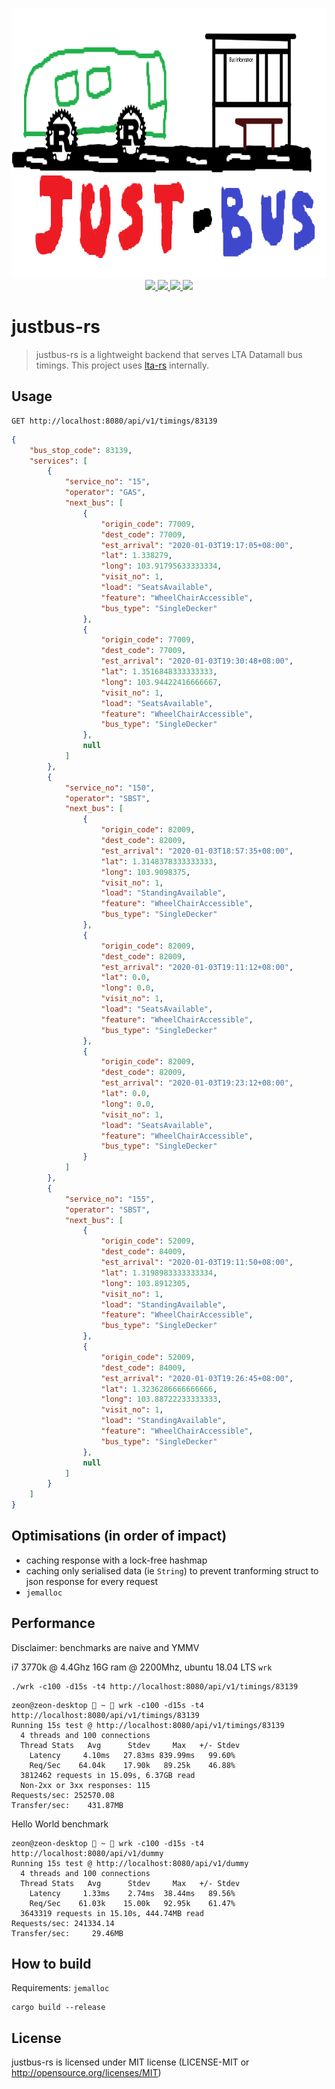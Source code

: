 <p align="center">
  <img width="945" height="432" src="./logo.png">
    <a href="https://github.com/BudiNverse/justbus-rs">
      <img src="https://img.shields.io/badge/-justbus--rs-blueviolet.svg"/>
    </a>
    <a href="https://github.com/BudiNverse/justbus-rs">
        <img src="https://img.shields.io/github/license/BudiNverse/lta-rs"/>
    </a>
    <a href="https://dev.azure.com/budisyahiddin/lta-rs/_build?definitionId=7">
        <img src="https://dev.azure.com/budisyahiddin/lta-rs/_apis/build/status/BudiNverse.justbus-rs?branchName=master">  
    </a>
    <a href="https://github.com/BudiNverse/lta-rs">
        <img src="https://img.shields.io/badge/rust-1.3.9-blueviolet.svg"/>
    </a>      
</p>

# justbus-rs

>justbus-rs is a lightweight backend that serves LTA Datamall bus timings.
This project uses [lta-rs](https://github.com/BudiNverse/lta-rs) internally.

## Usage
```
GET http://localhost:8080/api/v1/timings/83139
```
```json
{
    "bus_stop_code": 83139,
    "services": [
        {
            "service_no": "15",
            "operator": "GAS",
            "next_bus": [
                {
                    "origin_code": 77009,
                    "dest_code": 77009,
                    "est_arrival": "2020-01-03T19:17:05+08:00",
                    "lat": 1.338279,
                    "long": 103.91795633333334,
                    "visit_no": 1,
                    "load": "SeatsAvailable",
                    "feature": "WheelChairAccessible",
                    "bus_type": "SingleDecker"
                },
                {
                    "origin_code": 77009,
                    "dest_code": 77009,
                    "est_arrival": "2020-01-03T19:30:48+08:00",
                    "lat": 1.3516848333333333,
                    "long": 103.94422416666667,
                    "visit_no": 1,
                    "load": "SeatsAvailable",
                    "feature": "WheelChairAccessible",
                    "bus_type": "SingleDecker"
                },
                null
            ]
        },
        {
            "service_no": "150",
            "operator": "SBST",
            "next_bus": [
                {
                    "origin_code": 82009,
                    "dest_code": 82009,
                    "est_arrival": "2020-01-03T18:57:35+08:00",
                    "lat": 1.3148378333333333,
                    "long": 103.9098375,
                    "visit_no": 1,
                    "load": "StandingAvailable",
                    "feature": "WheelChairAccessible",
                    "bus_type": "SingleDecker"
                },
                {
                    "origin_code": 82009,
                    "dest_code": 82009,
                    "est_arrival": "2020-01-03T19:11:12+08:00",
                    "lat": 0.0,
                    "long": 0.0,
                    "visit_no": 1,
                    "load": "SeatsAvailable",
                    "feature": "WheelChairAccessible",
                    "bus_type": "SingleDecker"
                },
                {
                    "origin_code": 82009,
                    "dest_code": 82009,
                    "est_arrival": "2020-01-03T19:23:12+08:00",
                    "lat": 0.0,
                    "long": 0.0,
                    "visit_no": 1,
                    "load": "SeatsAvailable",
                    "feature": "WheelChairAccessible",
                    "bus_type": "SingleDecker"
                }
            ]
        },
        {
            "service_no": "155",
            "operator": "SBST",
            "next_bus": [
                {
                    "origin_code": 52009,
                    "dest_code": 84009,
                    "est_arrival": "2020-01-03T19:11:50+08:00",
                    "lat": 1.3198983333333334,
                    "long": 103.8912305,
                    "visit_no": 1,
                    "load": "StandingAvailable",
                    "feature": "WheelChairAccessible",
                    "bus_type": "SingleDecker"
                },
                {
                    "origin_code": 52009,
                    "dest_code": 84009,
                    "est_arrival": "2020-01-03T19:26:45+08:00",
                    "lat": 1.3236286666666666,
                    "long": 103.88722233333333,
                    "visit_no": 1,
                    "load": "StandingAvailable",
                    "feature": "WheelChairAccessible",
                    "bus_type": "SingleDecker"
                },
                null
            ]
        }
    ]
}
```

## Optimisations (in order of impact)
- caching response with a lock-free hashmap
- caching only serialised data (ie `String`) to prevent tranforming struct to json response for every request
- `jemalloc`

## Performance
Disclaimer: benchmarks are naive and YMMV

i7 3770k @ 4.4Ghz 16G ram @ 2200Mhz, ubuntu 18.04 LTS  `wrk`
```
./wrk -c100 -d15s -t4 http://localhost:8080/api/v1/timings/83139 
```
```
zeon@zeon-desktop  ~  wrk -c100 -d15s -t4 http://localhost:8080/api/v1/timings/83139
Running 15s test @ http://localhost:8080/api/v1/timings/83139
  4 threads and 100 connections
  Thread Stats   Avg      Stdev     Max   +/- Stdev
    Latency     4.10ms   27.83ms 839.99ms   99.60%
    Req/Sec    64.04k    17.90k   89.25k    46.88%
  3812462 requests in 15.09s, 6.37GB read
  Non-2xx or 3xx responses: 115
Requests/sec: 252570.08
Transfer/sec:    431.87MB
```

Hello World benchmark
```
zeon@zeon-desktop  ~  wrk -c100 -d15s -t4 http://localhost:8080/api/v1/dummy
Running 15s test @ http://localhost:8080/api/v1/dummy
  4 threads and 100 connections
  Thread Stats   Avg      Stdev     Max   +/- Stdev
    Latency     1.33ms    2.74ms  38.44ms   89.56%
    Req/Sec    61.03k    15.00k   92.95k    61.47%
  3643319 requests in 15.10s, 444.74MB read
Requests/sec: 241334.14
Transfer/sec:     29.46MB
```

## How to build
Requirements: `jemalloc`
```
cargo build --release
```

## License
justbus-rs is licensed under MIT license (LICENSE-MIT or http://opensource.org/licenses/MIT)